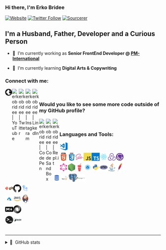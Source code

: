 ### Hi there, I'm Erko Bridee

[![Website](https://img.shields.io/website?label=erkobridee.com&style=for-the-badge&url=https%3A%2F%2Ferkobridee.com)](https://erkobridee.com)
[![Twitter Follow](https://img.shields.io/twitter/follow/erkobridee?color=1DA1F2&logo=twitter&style=for-the-badge)](https://twitter.com/intent/follow?original_referer=https%3A%2F%2Fgithub.com%2Ferkobridee&screen_name=erkobridee)
<a href="https://sourcerer.io/erkobridee"><img src="https://sourcerer.io/icons/logo-sharing.svg" height="28px" alt="Sourcerer"></a><br />

## I'm a Husband, Father, Developer and a Curious Person

- 🔭&nbsp;&nbsp;I’m currently working as **Senior FrontEnd Developer @ [PM-International](https://github.com/pminternational)**

- 🌱&nbsp;&nbsp;I’m currently learning **Digital Arts & Copywriting**

### Connect with me:

[<img align="left" alt="erkobridee.com" width="22px" src="https://raw.githubusercontent.com/iconic/open-iconic/master/svg/globe.svg" />][website]
[<img align="left" alt="erkobridee | YouTube" width="22px" src="https://cdn.jsdelivr.net/npm/simple-icons@v3/icons/youtube.svg" />][youtube]
[<img align="left" alt="erkobridee | Twitter" width="22px" src="https://cdn.jsdelivr.net/npm/simple-icons@v3/icons/twitter.svg" />][twitter]
[<img align="left" alt="erkobridee | Instagram" width="22px" src="https://cdn.jsdelivr.net/npm/simple-icons@v3/icons/instagram.svg" />][instagram]
[<img align="left" alt="erkobridee | LinkedIn" width="22px" src="https://cdn.jsdelivr.net/npm/simple-icons@v3/icons/linkedin.svg" />][linkedin]

<br />

### Would you like to see some more code outside of my GitHub profile?

[<img align="left" alt="erkobridee | CodePen" width="22px" src="https://cdn.jsdelivr.net/npm/simple-icons@v3/icons/codepen.svg" />][codepen]
[<img align="left" alt="erkobridee | CodeSandBox" width="22px" src="https://cdn.jsdelivr.net/npm/simple-icons@v3/icons/codesandbox.svg" />][codesandbox]
[<img align="left" alt="erkobridee | Repl.it" width="22px" src="https://cdn.jsdelivr.net/npm/simple-icons@v3/icons/repl-dot-it.svg" />][replit]

<br />

### Languages and Tools:

<img width="26px" align="left" title="Visual Studio Code" alt="Visual Studio Code" src="https://raw.githubusercontent.com/github/explore/80688e429a7d4ef2fca1e82350fe8e3517d3494d/topics/visual-studio-code/visual-studio-code.png" />
<br /><br />
<img width="26px" align="left" title="HTML5" alt="HTML5" src="https://raw.githubusercontent.com/github/explore/80688e429a7d4ef2fca1e82350fe8e3517d3494d/topics/html/html.png" />
<img width="26px" align="left" title="CSS3" alt="CSS3" src="https://raw.githubusercontent.com/github/explore/80688e429a7d4ef2fca1e82350fe8e3517d3494d/topics/css/css.png" />
<img width="26px" align="left" title="SASS" alt="SASS" src="https://raw.githubusercontent.com/github/explore/80688e429a7d4ef2fca1e82350fe8e3517d3494d/topics/sass/sass.png" />
<img width="26px" align="left" title="JavaScript" alt="JavaScript" src="https://raw.githubusercontent.com/github/explore/80688e429a7d4ef2fca1e82350fe8e3517d3494d/topics/javascript/javascript.png" />
<img width="26px" align="left" title="TypeScript" alt="TypeScript" src="https://raw.githubusercontent.com/github/explore/80688e429a7d4ef2fca1e82350fe8e3517d3494d/topics/typescript/typescript.png" />
<img width="26px" align="left" title="React" alt="React" src="https://raw.githubusercontent.com/github/explore/80688e429a7d4ef2fca1e82350fe8e3517d3494d/topics/react/react.png" />
<img width="26px" align="left" title="Redux" alt="Redux" src="https://raw.githubusercontent.com/github/explore/80688e429a7d4ef2fca1e82350fe8e3517d3494d/topics/redux/redux.png" />
<img width="26px" align="left" title="Gatsby" alt="Gatsby" src="https://raw.githubusercontent.com/github/explore/e94815998e4e0713912fed477a1f346ec04c3da2/topics/gatsby/gatsby.png" />
<br /><br />
<img width="26px" align="left" title="GraphQL" alt="GraphQL" src="https://raw.githubusercontent.com/github/explore/80688e429a7d4ef2fca1e82350fe8e3517d3494d/topics/graphql/graphql.png" />
<img width="26px" align="left" title="Node.js" alt="Node.js" src="https://raw.githubusercontent.com/github/explore/80688e429a7d4ef2fca1e82350fe8e3517d3494d/topics/nodejs/nodejs.png" />
<img width="26px" align="left" title="Gulp" alt="Gulp" src="https://raw.githubusercontent.com/github/explore/80688e429a7d4ef2fca1e82350fe8e3517d3494d/topics/gulp/gulp.png" />
<img width="26px" align="left" title="Webpack" alt="Webpack" src="https://raw.githubusercontent.com/github/explore/80688e429a7d4ef2fca1e82350fe8e3517d3494d/topics/webpack/webpack.png" />
<img width="26px" align="left" title="Python" alt="Python" src="https://raw.githubusercontent.com/github/explore/80688e429a7d4ef2fca1e82350fe8e3517d3494d/topics/python/python.png" />
<img width="26px" align="left" title="PHP" alt="PHP" src="https://raw.githubusercontent.com/github/explore/ccc16358ac4530c6a69b1b80c7223cd2744dea83/topics/php/php.png" />
<img width="26px" align="left" title="Java" alt="Java" src="https://raw.githubusercontent.com/github/explore/80688e429a7d4ef2fca1e82350fe8e3517d3494d/topics/java/java.png" />
<img width="26px" align="left" title="Maven" alt="Maven" src="https://raw.githubusercontent.com/github/explore/80688e429a7d4ef2fca1e82350fe8e3517d3494d/topics/maven/maven.png" />
<br /><br />
<img width="26px" align="left" title="SQL" alt="SQL" src="https://raw.githubusercontent.com/github/explore/80688e429a7d4ef2fca1e82350fe8e3517d3494d/topics/sql/sql.png" />
<img width="26px" align="left" title="MySQL" alt="MySQL" src="https://raw.githubusercontent.com/github/explore/80688e429a7d4ef2fca1e82350fe8e3517d3494d/topics/mysql/mysql.png" />
<img width="26px" align="left" title="PostgreSQL" alt="PostgreSQL" src="https://raw.githubusercontent.com/github/explore/80688e429a7d4ef2fca1e82350fe8e3517d3494d/topics/postgresql/postgresql.png" />
<img width="26px" align="left" title="MongoDB" alt="MongoDB" src="https://raw.githubusercontent.com/github/explore/80688e429a7d4ef2fca1e82350fe8e3517d3494d/topics/mongodb/mongodb.png" />
<br /><br />
<img width="26px" align="left" title="Git" alt="Git" src="https://raw.githubusercontent.com/github/explore/80688e429a7d4ef2fca1e82350fe8e3517d3494d/topics/git/git.png" />
<img width="26px" align="left" title="GitHub" alt="GitHub" src="https://raw.githubusercontent.com/github/explore/78df643247d429f6cc873026c0622819ad797942/topics/github/github.png" />
<img width="26px" align="left" title="GitHub Actions" alt="GitHub Actions" src="https://raw.githubusercontent.com/github/explore/2c7e603b797535e5ad8b4beb575ab3b7354666e1/topics/actions/actions.png" />
<br /><br />
<img width="26px" align="left" title="MS Azure" alt="MS Azure" src="https://raw.githubusercontent.com/github/explore/80688e429a7d4ef2fca1e82350fe8e3517d3494d/topics/azure/azure.png" />
<img width="26px" align="left" title="AWS" alt="AWS" src="https://raw.githubusercontent.com/github/explore/fbceb94436312b6dacde68d122a5b9c7d11f9524/topics/aws/aws.png" />
<img width="26px" align="left" title="Jenkins" alt="Jenkins" src="https://raw.githubusercontent.com/github/explore/4546263bd5739353083c33dada43f8f31e7d1fd6/topics/jenkins/jenkins.png" />
<br /><br />
<img width="26px" align="left" title="Markdown" alt="Markdown" src="https://raw.githubusercontent.com/github/explore/80688e429a7d4ef2fca1e82350fe8e3517d3494d/topics/markdown/markdown.png" />
<img width="26px" align="left" title="JSON" alt="JSON" src="https://raw.githubusercontent.com/github/explore/80688e429a7d4ef2fca1e82350fe8e3517d3494d/topics/json/json.png" />
<br /><br />
<img width="26px" align="left" title="Terminal" alt="Terminal" src="https://raw.githubusercontent.com/github/explore/80688e429a7d4ef2fca1e82350fe8e3517d3494d/topics/terminal/terminal.png" />
<img width="26px" align="left" title="Bash" alt="Bash" src="https://raw.githubusercontent.com/github/explore/80688e429a7d4ef2fca1e82350fe8e3517d3494d/topics/bash/bash.png" />

<br /><br />

---

<details>
<summary>🤩&nbsp;&nbsp;GitHub stats</summary>
<table>
  <tr>
  <td>

[![Erko Bridee's github stats](https://github-readme-stats.vercel.app/api?show_icons=true&hide_border=true&count_private=true&username=erkobridee)](https://github.com/erkobridee)

  </td>
  <td>
  
[![Top Langs](https://github-readme-stats.vercel.app/api/top-langs/?username=erkobridee)](https://github.com/erkobridee)
  
  </td>
  </tr>
  <tr>
  <td colspan="2" style="text-align: center;">

[![trophy](https://github-profile-trophy.vercel.app/?username=erkobridee)](https://github.com/erkobridee)

</td>
  </tr>
</table>
</details>

[website]: https://erkobridee.com
[twitter]: https://twitter.com/erkobridee
[youtube]: https://youtube.com/erkobridee
[instagram]: https://instagram.com/erkobridee
[linkedin]: https://linkedin.com/in/erkobridee
[codepen]: https://codepen.io/erkobridee
[codesandbox]: https://codesandbox.io/u/erkobridee/
[replit]: https://repl.it/@erkobridee
